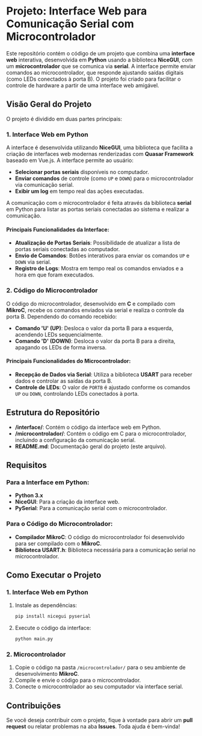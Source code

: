 # Projeto: Interface Web para Comunicação Serial com Microcontrolador

Este repositório contém o código de um projeto que combina uma **interface web** interativa, desenvolvida em **Python** usando a biblioteca **NiceGUI**, com um **microcontrolador** que se comunica via **serial**. A interface permite enviar comandos ao microcontrolador, que responde ajustando saídas digitais (como LEDs conectados à porta B). O projeto foi criado para facilitar o controle de hardware a partir de uma interface web amigável.

## Visão Geral do Projeto

O projeto é dividido em duas partes principais:

### 1. **Interface Web em Python**
A interface é desenvolvida utilizando **NiceGUI**, uma biblioteca que facilita a criação de interfaces web modernas renderizadas com **Quasar Framework** baseado em Vue.js. A interface permite ao usuário:

- **Selecionar portas seriais** disponíveis no computador.
- **Enviar comandos** de controle (como `UP` e `DOWN`) para o microcontrolador via comunicação serial.
- **Exibir um log** em tempo real das ações executadas.

A comunicação com o microcontrolador é feita através da biblioteca **serial** em Python para listar as portas seriais conectadas ao sistema e realizar a comunicação.

#### Principais Funcionalidades da Interface:
- **Atualização de Portas Seriais**: Possibilidade de atualizar a lista de portas seriais conectadas ao computador.
- **Envio de Comandos**: Botões interativos para enviar os comandos `UP` e `DOWN` via serial.
- **Registro de Logs**: Mostra em tempo real os comandos enviados e a hora em que foram executados.

### 2. **Código do Microcontrolador**
O código do microcontrolador, desenvolvido em **C** e compilado com **MikroC**, recebe os comandos enviados via serial e realiza o controle da porta B. Dependendo do comando recebido:

- **Comando 'U' (UP)**: Desloca o valor da porta B para a esquerda, acendendo LEDs sequencialmente.
- **Comando 'D' (DOWN)**: Desloca o valor da porta B para a direita, apagando os LEDs de forma inversa.

#### Principais Funcionalidades do Microcontrolador:
- **Recepção de Dados via Serial**: Utiliza a biblioteca **USART** para receber dados e controlar as saídas da porta B.
- **Controle de LEDs**: O valor de `PORTB` é ajustado conforme os comandos `UP` ou `DOWN`, controlando LEDs conectados à porta.

## Estrutura do Repositório

- **/interface/**: Contém o código da interface web em Python.
- **/microcontrolador/**: Contém o código em C para o microcontrolador, incluindo a configuração da comunicação serial.
- **README.md**: Documentação geral do projeto (este arquivo).

## Requisitos

### Para a Interface em Python:
- **Python 3.x**
- **NiceGUI**: Para a criação da interface web.
- **PySerial**: Para a comunicação serial com o microcontrolador.

### Para o Código do Microcontrolador:
- **Compilador MikroC**: O código do microcontrolador foi desenvolvido para ser compilado com o **MikroC**.
- **Biblioteca USART.h**: Biblioteca necessária para a comunicação serial no microcontrolador.

## Como Executar o Projeto

### 1. Interface Web em Python
1. Instale as dependências:
   ```bash
   pip install nicegui pyserial
   ```
2. Execute o código da interface:
   ```bash
   python main.py
   ```

### 2. Microcontrolador
1. Copie o código na pasta `/microcontrolador/` para o seu ambiente de desenvolvimento **MikroC**.
2. Compile e envie o código para o microcontrolador.
3. Conecte o microcontrolador ao seu computador via interface serial.

## Contribuições

Se você deseja contribuir com o projeto, fique à vontade para abrir um **pull request** ou relatar problemas na aba **Issues**. Toda ajuda é bem-vinda!
